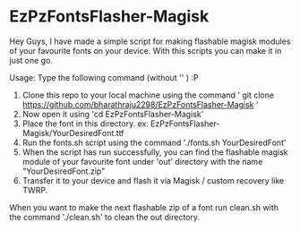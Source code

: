 # EzPzFontsFlasher-Magisk
Hey Guys,
        I have made a simple script for making flashable magisk modules of your favourite fonts on your device.
        With this scripts you can make it in just one go.
        
Usage:
Type the following command (without '' ) :P
1. Clone this repo to your local machine using the command ' git clone https://github.com/bharathraju2298/EzPzFontsFlasher-Magisk '
2. Now open it using 'cd EzPzFontsFlasher-Magisk'
3. Place the font in this directory.
    ex: EzPzFontsFlasher-Magisk/YourDesiredFont.ttf
4. Run the fonts.sh script using the command
     './fonts.sh YourDesiredFont'
5. When the script has run successfully, you can find the flashable magisk module of your favourite font under 'out' directory with the name "YourDesiredFont.zip"
6. Transfer it to your device and flash it via Magisk / custom recovery like TWRP.




When you want to make the next flashable zip of a font run clean.sh with the command './clean.sh' to clean the out directory.

